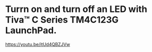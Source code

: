 # Turrn on and turn off an LED with Tiva™ C Series TM4C123G LaunchPad.
https://youtu.be/itUd4QBZJVw
